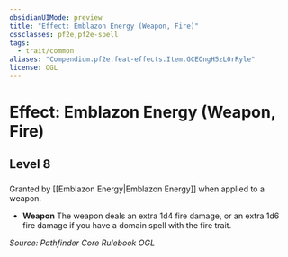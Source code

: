 ```yaml
---
obsidianUIMode: preview
title: "Effect: Emblazon Energy (Weapon, Fire)"
cssclasses: pf2e,pf2e-spell
tags:
  - trait/common
aliases: "Compendium.pf2e.feat-effects.Item.GCEOngH5zL0rRyle"
license: OGL
---
```

# Effect: Emblazon Energy (Weapon, Fire)
## Level 8
### 






Granted by [[Emblazon Energy|Emblazon Energy]] when applied to a weapon.

*   **Weapon** The weapon deals an extra 1d4 fire damage, or an extra 1d6 fire damage if you have a domain spell with the fire trait.

*Source: Pathfinder Core Rulebook*
*OGL*
